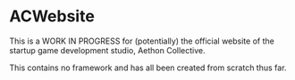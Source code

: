 # ACWebsite
This is a WORK IN PROGRESS for (potentially) the official website of the startup game development studio, Aethon Collective.

This contains no framework and has all been created from scratch thus far.
